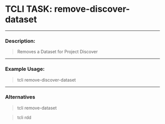 # TCLI TASK: remove-discover-dataset

---
### Description:

> Removes a Dataset for Project Discover

---
### Example Usage:

> tcli remove-discover-dataset

---
### Alternatives
> tcli remove-dataset

> tcli rdd
